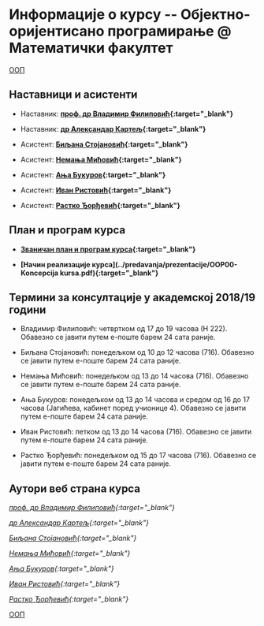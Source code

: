 # Информације о курсу -- Објектно-оријентисано програмирање @ Математички факултет 

[ООП](../README.md)

## Наставници и асистенти  

  * Наставник: **[проф. др Владимир Филиповић](https://vladofilipovic.github.io/index-en.html){:target="_blank"}**

  * Наставник: **[др Александар Картељ](http://poincare.matf.bg.ac.rs/~kartelj/){:target="_blank"}**

  * Асистент: **[Биљана Стојановић](http://poincare.matf.bg.ac.rs/~biljana/){:target="_blank"}**

  * Асистент: **[Немања Мићовић](http://poincare.matf.bg.ac.rs/~nemanja_micovic/){:target="_blank"}**

  * Асистент: **[Ања Букуров](http://poincare.matf.bg.ac.rs/~anja_bukurov/){:target="_blank"}**

  * Асистент: **[Иван Ристовић](http://poincare.matf.bg.ac.rs/~ivan_ristovic/){:target="_blank"}**

  * Асистент: **[Растко Ђорђевић](http://www.matf.bg.ac.rs/p/rastko-djordjevic/pocetna/){:target="_blank"}**

## План и програм курса

  * **[Званичан план и програм курса](P102_-_Objektno_orijentisano_programiranje.pdf){:target="_blank"}**

  * **[Начин реализације курса](../predavanja/prezentacije/OOP00-Koncepcija kursa.pdf){:target="_blank"}**

## Термини за консултације у академској 2018/19 години

* Владимир Филиповић: четвртком од 17 до 19 часова (Н 222). Обавезно се јавити путем e-поште барем 24 сата раније.

* Биљана Стојановић: понедељком од 10 до 12 часова (716). Обавезно се јавити путем e-поште барем 24 сата раније.

* Немања Мићовић: понедељком од 13 до 14 часова (716). Обавезно се јавити путем e-поште барем 24 сата раније.

* Ања Букуров: понедељком од 13 до 14 часова и средом од 16 до 17 часова (Јагићева, кабинет поред учионице 4). Обавезно се јавити путем e-поште барем 24 сата раније.

* Иван Ристовић: петком од 13 до 14 часова (716). Обавезно се јавити путем e-поште барем 24 сата раније.

* Растко Ђорђевић: понедељком од 15 до 17 часова (716). Обавезно се јавити путем e-поште барем 24 сата раније.

## Аутори веб страна курса

  *[проф. др Владимир Филиповић](https://vladofilipovic.github.io/index-en.html){:target="_blank"}*

  *[др Александар Картељ](http://poincare.matf.bg.ac.rs/~kartelj/){:target="_blank"}*

  *[Биљана Стојановић](http://poincare.matf.bg.ac.rs/~biljana/){:target="_blank"}*

  *[Немања Мићовић](http://poincare.matf.bg.ac.rs/~nemanja_micovic/){:target="_blank"}*

  *[Ања Букуров](http://poincare.matf.bg.ac.rs/~anja_bukurov/){:target="_blank"}*

  *[Иван Ристовић](http://poincare.matf.bg.ac.rs/~ivan_ristovic/){:target="_blank"}*

  *[Растко Ђорђевић](http://www.matf.bg.ac.rs/p/rastko-djordjevic/pocetna/){:target="_blank"}*

[ООП](../README.md)  